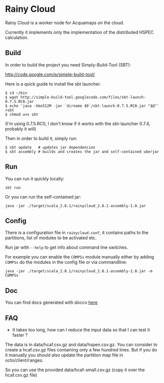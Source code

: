Rainy Cloud
===========

Rainy Cloud is a worker node for Acquamaps on the cloud.

Currently it implements only the implementation of the distributed HSPEC calculation.

Build
-----

In order to build the project you need Simply-Build-Tool (SBT):

http://code.google.com/p/simple-build-tool/

Here is a quick guide to install the sbt launcher.

    $ cd ~/bin
    $ wget http://simple-build-tool.googlecode.com/files/sbt-launch-0.7.5.RC0.jar
    $ echo 'java -Xmx512M -jar `dirname $0`/sbt-launch-0.7.5.RC0.jar "$@"' >sbt
    $ chmod u+x sbt
    
(I'm using 0.7.5.RC0, I don't know if it works with the sbt-launcher 0.7.4, probably it will)

Then in order to build it, simply run:

    $ sbt update   # updates jar dependencies 
    $ sbt assembly # builds and creates the jar and self-contained uberjar

Run
---

You can run it quickly locally:

    sbt run

Or you can run the self-contained jar:

    java -jar ./target/scala_2.8.1/rainycloud_2.8.1-assembly-1.0.jar

Config
------

There is a configuration file in `rainycloud.conf`, it contains paths to the partitions, list of modules to be activated etc.

Run jar with `--help` to get info about command line switches.

For example you can enable the `COMPSs` module manually either by adding `COMPSs` do the modules in the config file or via commandline:

    java -jar ./target/scala_2.8.1/rainycloud_2.8.1-assembly-1.0.jar -m COMPSs


Doc
---

You can find docs generated with docco [here](http://mmikulicic.github.com/rainycloud/docco/)

FAQ
---

* It takes too long, how can I reduce the input data so that I can test it faster ?

The data is in data/hcaf.csv.gz and data/hspen.csv.gz. You can consider to create a hcaf.csv.gz files containing only a few hundred lines. But if you do it manually you should also
update the partition map file in octo/client/ranges.

So you can use the provided data/hcaf-small.csv.gz (copy it over the hcaf.csv.gz file)

